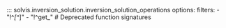::: solvis.inversion_solution.inversion_solution_operations
    options:
        filters:
        - "!^_[^_]"
        - "!^get_"  # Deprecated function signatures
